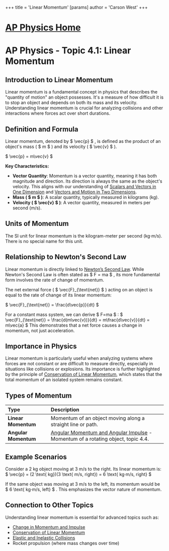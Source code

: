 +++
 title = 'Linear Momentum'
[params]
	author = 'Carson West'
+++
# [AP Physics Home](./../ap-physics-home/)
# AP Physics - Topic 4.1: Linear Momentum

## Introduction to Linear Momentum

Linear momentum is a fundamental concept in physics that describes the "quantity of motion" an object possesses. It's a measure of how difficult it is to stop an object and depends on both its mass and its velocity. Understanding linear momentum is crucial for analyzing collisions and other interactions where forces act over short durations.

## Definition and Formula

Linear momentum, denoted by  $ \vec{p} $ , is defined as the product of an object's mass ( $ m $ ) and its velocity ( $ \vec{v} $ ).

 $ 
\vec{p} = m\vec{v}
 $ 

**Key Characteristics:**
*   **Vector Quantity**: Momentum is a vector quantity, meaning it has both magnitude and direction. Its direction is always the same as the object's velocity. This aligns with our understanding of [Scalars and Vectors in One Dimension](./../scalars-and-vectors-in-one-dimension/) and [Vectors and Motion in Two Dimensions](./../vectors-and-motion-in-two-dimensions/).
*   **Mass ( $ m $ )**: A scalar quantity, typically measured in kilograms (kg).
*   **Velocity ( $ \vec{v} $ )**: A vector quantity, measured in meters per second (m/s).

## Units of Momentum

The SI unit for linear momentum is the kilogram-meter per second (kg·m/s). There is no special name for this unit.

## Relationship to Newton's Second Law

Linear momentum is directly linked to [Newton’s Second Law](./../newton’s-second-law/). While Newton's Second Law is often stated as  $ F = ma $ , its more fundamental form involves the rate of change of momentum.

The net external force ( $ \vec{F}_{\text{net}} $ ) acting on an object is equal to the rate of change of its linear momentum:

 $ 
\vec{F}_{\text{net}} = \frac{d\vec{p}}{dt}
 $ 

For a constant mass system, we can derive  $ F=ma $ :
 $ 
\vec{F}_{\text{net}} = \frac{d(m\vec{v})}{dt} = m\frac{d\vec{v}}{dt} = m\vec{a}
 $ 
This demonstrates that a net force causes a change in momentum, not just acceleration.

## Importance in Physics

Linear momentum is particularly useful when analyzing systems where forces are not constant or are difficult to measure directly, especially in situations like collisions or explosions. Its importance is further highlighted by the principle of [Conservation of Linear Momentum](./../conservation-of-linear-momentum/), which states that the total momentum of an isolated system remains constant.

## Types of Momentum

| Type                | Description                                                          |
| :------------------ | :------------------------------------------------------------------- |
| **Linear Momentum** | Momentum of an object moving along a straight line or path.          |
| **Angular Momentum**| [Angular Momentum and Angular Impulse](./../angular-momentum-and-angular-impulse/) - Momentum of a rotating object, topic 4.4. |

## Example Scenarios

Consider a 2 kg object moving at 3 m/s to the right.
Its linear momentum is:
 $ 
\vec{p} = (2 \text{ kg})(3 \text{ m/s, right}) = 6 \text{ kg·m/s, right}
 $ 

If the same object was moving at 3 m/s to the left, its momentum would be  $ 6 \text{ kg·m/s, left} $ . This emphasizes the vector nature of momentum.

## Connection to Other Topics

Understanding linear momentum is essential for advanced topics such as:
*   [Change in Momentum and Impulse](./../change-in-momentum-and-impulse/)
*   [Conservation of Linear Momentum](./../conservation-of-linear-momentum/)
*   [Elastic and Inelastic Collisions](./../elastic-and-inelastic-collisions/)
*   Rocket propulsion (where mass changes over time)